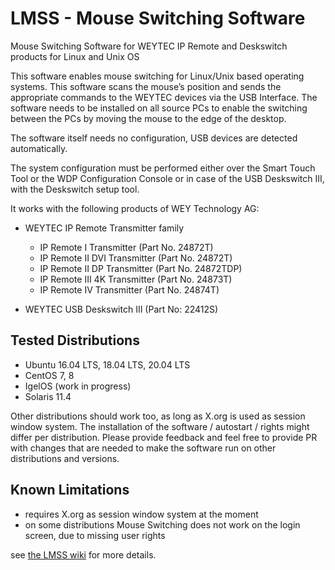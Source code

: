 # LMSS - Mouse Switching Software
Mouse Switching Software for WEYTEC IP Remote and Deskswitch products for Linux and Unix OS


This software enables mouse switching for Linux/Unix based operating systems.
This software scans the mouse’s position and sends the appropriate commands to the WEYTEC devices via the USB Interface.
The software needs to be installed on all source PCs to enable the switching between the PCs by moving the mouse to the
edge of the desktop.

The software itself needs no configuration, USB devices are detected automatically.

The system configuration must be performed either over the Smart Touch Tool or the WDP Configuration Console or in case
of the USB Deskswitch III, with the Deskswitch setup tool.

It works with the following products of WEY Technology AG:

- WEYTEC IP Remote Transmitter family
    * IP Remote I Transmitter (Part No. 24872T)
    * IP Remote II DVI Transmitter (Part No. 24872T)
    * IP Remote II DP Transmitter (Part No. 24872TDP)
    * IP Remote III 4K Transmitter (Part No. 24873T)
    * IP Remote IV Transmitter (Part No. 24874T)

- WEYTEC USB Deskswitch III (Part No: 22412S)


## Tested Distributions

* Ubuntu 16.04 LTS, 18.04 LTS, 20.04 LTS
* CentOS 7, 8
* IgelOS (work in progress)
* Solaris 11.4

Other distributions should work too, as long as X.org is used as session window system. The installation of the
software / autostart / rights might differ per distribution. Please provide feedback and feel free to provide PR with
changes that are needed to make the software run on other distributions and versions.

## Known Limitations
* requires X.org as session window system at the moment
* on some distributions Mouse Switching does not work on the login screen, due to missing user rights


see [the LMSS wiki](https://github.com/WEYTEC/LMSS/wiki) for more details.

